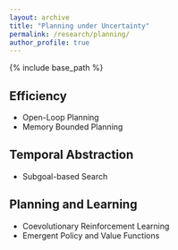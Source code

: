 ```yaml
---
layout: archive
title: "Planning under Uncertainty"
permalink: /research/planning/
author_profile: true
---
```


{% include base_path %}

## Efficiency
- Open-Loop Planning
- Memory Bounded Planning

## Temporal Abstraction
- Subgoal-based Search

## Planning and Learning
- Coevolutionary Reinforcement Learning
- Emergent Policy and Value Functions

